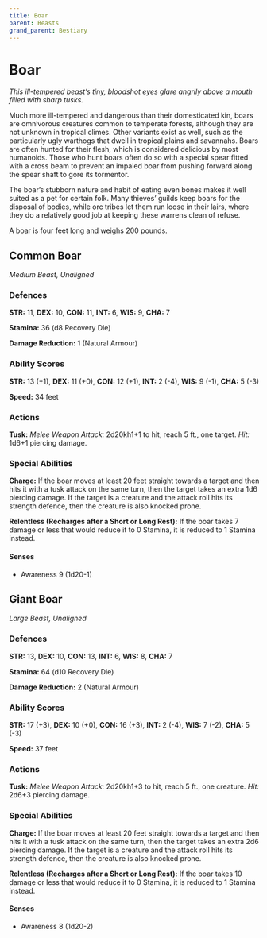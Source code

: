 ```yaml
---
title: Boar
parent: Beasts
grand_parent: Bestiary
---
```


# Boar
*This ill-tempered beast’s tiny, bloodshot eyes glare angrily above a mouth filled with sharp tusks.*

Much more ill-tempered and dangerous than their domesticated kin, boars are omnivorous creatures common to temperate forests, although they are not unknown in tropical climes. Other variants exist as well, such as the particularly ugly warthogs that dwell in tropical plains and savannahs. Boars are often hunted for their flesh, which is considered delicious by most humanoids. Those who hunt boars often do so with a special spear fitted with a cross beam to prevent an impaled boar from pushing forward along the spear shaft to gore its tormentor.

The boar’s stubborn nature and habit of eating even bones makes it well suited as a pet for certain folk. Many thieves’ guilds keep boars for the disposal of bodies, while orc tribes let them run loose in their lairs, where they do a relatively good job at keeping these warrens clean of refuse.

A boar is four feet long and weighs 200 pounds.

## Common Boar
*Medium Beast, Unaligned*

### Defences
**STR:** 11, **DEX:** 10, **CON:** 11, **INT:** 6, **WIS:** 9, **CHA:** 7<br>

**Stamina:** 36 (d8 Recovery Die)

**Damage Reduction:** 1 (Natural Armour)

### Ability Scores
**STR:** 13 (+1), **DEX:** 11 (+0), **CON:** 12 (+1), **INT:** 2 (-4), **WIS:** 9 (-1), **CHA:** 5 (-3)

**Speed:** 34 feet

### Actions
**Tusk:** *Melee Weapon Attack:* 2d20kh1+1 to hit, reach 5 ft., one target. *Hit:* 1d6+1 piercing damage.

### Special Abilities
**Charge:** If the boar moves at least 20 feet straight towards a target and then hits it with a tusk attack on the same turn, then the target takes an extra 1d6 piercing damage. If the target is a creature and the attack roll hits its strength defence, then the creature is also knocked prone.

**Relentless (Recharges after a Short or Long Rest):** If the boar takes 7 damage or less that would reduce it to 0 Stamina, it is reduced to 1 Stamina instead.

#### Senses
* Awareness 9 (1d20-1)

## Giant Boar
*Large Beast, Unaligned*

### Defences
**STR:** 13, **DEX:** 10, **CON:** 13, **INT:** 6, **WIS:** 8, **CHA:** 7<br>

**Stamina:** 64 (d10 Recovery Die)

**Damage Reduction:** 2 (Natural Armour)

### Ability Scores
**STR:** 17 (+3), **DEX:** 10 (+0), **CON:** 16 (+3), **INT:** 2 (-4), **WIS:** 7 (-2), **CHA:** 5 (-3)

**Speed:** 37 feet

### Actions
**Tusk:** *Melee Weapon Attack:* 2d20kh1+3 to hit, reach 5 ft., one creature. *Hit:* 2d6+3 piercing damage.

### Special Abilities
**Charge:** If the boar moves at least 20 feet straight towards a target and then hits it with a tusk attack on the same turn, then the target takes an extra 2d6 piercing damage. If the target is a creature and the attack roll hits its strength defence, then the creature is also knocked prone.

**Relentless (Recharges after a Short or Long Rest):** If the boar takes 10 damage or less that would reduce it to 0 Stamina, it is reduced to 1 Stamina instead.

#### Senses
* Awareness 8 (1d20-2)
